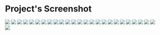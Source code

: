 # Project's Screenshot  
  
<img src="malanskiArtStore.png">  
  
<img src="movieinfo.jpg">  
  
<img src="todoTask.png">  
  
<img src="crudFullStack.png">
  
<img src="TributePage.png">
          
<img src="calculator.png">
  
<img src="color-guessing.png">
  
<img src="pokestore1.png">

<img src="CronReactJS.png">


<img src="ProductLandingPage.png">  
  
<img src="Meteor.png">

<img src="Wiki.png">

<img src="Quote.png">

<img src="XGame.png">

<img src="logo-empuxo2.jpeg">

<img src="project.jpeg">

<img src="responsive.gif">

<img src="pokeStoreNext.png">

<img src="CoursesRank.png">

<img src="nodeExample.png">

<img src="weather-weekly.png">

<img src="starwars1.png">

<img src="ableton.png">

<img src="nuendo-logo.png">

<img src="spotify-client.png">

<img src="memory-game.png">



